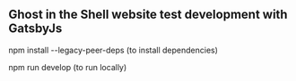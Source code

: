 ## Ghost in the Shell website test development with GatsbyJs

npm install --legacy-peer-deps (to install dependencies)

npm run develop (to run locally)
